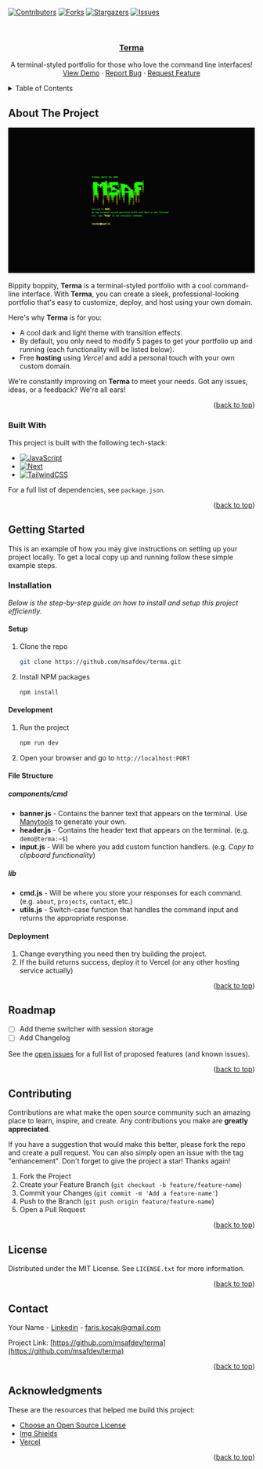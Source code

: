 <!-- Improved compatibility of back to top link: See: https://github.com/msafdev/terma/pull/73 -->
<a name="readme-top"></a>
<!--
*** Thanks for checking out the Best-README-Template. If you have a suggestion
*** that would make this better, please fork the repo and create a pull request
*** or simply open an issue with the tag "enhancement".
*** Don't forget to give the project a star!
*** Thanks again! Now go create something AMAZING! :D
-->



<!-- PROJECT SHIELDS -->
<!--
*** I'm using markdown "reference style" links for readability.
*** Reference links are enclosed in brackets [ ] instead of parentheses ( ).
*** See the bottom of this document for the declaration of the reference variables
*** for contributors-url, forks-url, etc. This is an optional, concise syntax you may use.
*** https://www.markdownguide.org/basic-syntax/#reference-style-links
-->

[![Contributors][contributors-shield]][contributors-url]
[![Forks][forks-shield]][forks-url]
[![Stargazers][stars-shield]][stars-url]
[![Issues][issues-shield]][issues-url]

<!-- PROJECT LOGO -->
<br />
<div align="center">
  <a href="https://github.com/msafdev/terma">
    <h3 align="center">Terma</h3>
  </a>



  <p align="center">
    A terminal-styled portfolio for those who love the command line interfaces!
    <br />
    <a href="https://terma-demo.vercel.app">View Demo</a>
    ·
    <a href="https://github.com/msafdev/terma/issues/new?labels=bug&template=bug-report---.md">Report Bug</a>
    ·
    <a href="https://github.com/msafdev/terma/issues/new?labels=enhancement&template=feature-request---.md">Request Feature</a>
  </p>
</div>



<!-- TABLE OF CONTENTS -->
<details>
  <summary>Table of Contents</summary>
  <ol>
    <li>
      <a href="#about-the-project">About The Project</a>
      <ul>
        <li><a href="#built-with">Built With</a></li>
      </ul>
    </li>
    <li>
      <a href="#getting-started">Getting Started</a>
      <ul>
        <li><a href="#installation">Installation</a></li>
      </ul>
    </li>
    <li><a href="#usage">Usage</a></li>
    <li><a href="#roadmap">Roadmap</a></li>
    <li><a href="#contributing">Contributing</a></li>
    <li><a href="#license">License</a></li>
    <li><a href="#contact">Contact</a></li>
    <li><a href="#acknowledgments">Acknowledgments</a></li>
  </ol>
</details>



<!-- ABOUT THE PROJECT -->
## About The Project

[![Product Name Screen Shot][product-screenshot]](https://terminal.msaf.tech)

Bippity boppity, **Terma** is a terminal-styled portfolio with a cool command-line interface. With **Terma**, you can create a sleek, professional-looking portfolio that's easy to customize, deploy, and host using your own domain.

Here's why **Terma** is for you:

* A cool dark and light theme with transition effects.
* By default, you only need to modify 5 pages to get your portfolio up and running (each functionality will be listed below).
* Free **hosting** using *Vercel* and add a personal touch with your own custom domain.

We're constantly improving on **Terma** to meet your needs. Got any issues, ideas, or a feedback? We're all ears!

<p align="right">(<a href="#readme-top">back to top</a>)</p>



### Built With

This project is built with the following tech-stack:

* [![JavaScript][JavaScript]][JavaScript-url]
* [![Next][Next.js]][Next-url]
* [![TailwindCSS][Tailwind.com]][Tailwind-url]

For a full list of dependencies, see `package.json`.

<p align="right">(<a href="#readme-top">back to top</a>)</p>



<!-- GETTING STARTED -->
## Getting Started

This is an example of how you may give instructions on setting up your project locally.
To get a local copy up and running follow these simple example steps.

### Installation

_Below is the step-by-step guide on how to install and setup this project efficiently._

#### Setup

1. Clone the repo
   ```sh
   git clone https://github.com/msafdev/terma.git
   ```
2. Install NPM packages
   ```sh
   npm install
   ```

#### Development

1. Run the project
   ```sh
   npm run dev
   ```
2. Open your browser and go to `http://localhost:PORT`


#### File Structure

##### components/cmd
* **banner.js** - Contains the banner text that appears on the terminal. Use [Manytools](https://manytools.org/hacker-tools/ascii-banner/) to generate your own.
* **header.js** - Contains the header text that appears on the terminal. (e.g. `demo@terma:~$`)
* **input.js** - Will be where you add custom function handlers. (e.g. *Copy to clipboard functionality*)

##### lib

* **cmd.js** - Will be where you store your responses for each command. (e.g. `about`, `projects`, `contact`, etc.)
* **utils.js** - Switch-case function that handles the command input and returns the appropriate response.
   
#### Deployment

1. Change everything you need then try building the project.
2. If the build returns success, deploy it to Vercel (or any other hosting service actually)

<p align="right">(<a href="#readme-top">back to top</a>)</p>



<!-- ROADMAP -->
## Roadmap

- [ ] Add theme switcher with session storage
- [ ] Add Changelog

See the [open issues](https://github.com/msafdev/terma/issues) for a full list of proposed features (and known issues).

<p align="right">(<a href="#readme-top">back to top</a>)</p>



<!-- CONTRIBUTING -->
## Contributing

Contributions are what make the open source community such an amazing place to learn, inspire, and create. Any contributions you make are **greatly appreciated**.

If you have a suggestion that would make this better, please fork the repo and create a pull request. You can also simply open an issue with the tag "enhancement".
Don't forget to give the project a star! Thanks again!

1. Fork the Project
2. Create your Feature Branch (`git checkout -b feature/feature-name`)
3. Commit your Changes (`git commit -m 'Add a feature-name'`)
4. Push to the Branch (`git push origin feature/feature-name`)
5. Open a Pull Request

<p align="right">(<a href="#readme-top">back to top</a>)</p>



<!-- LICENSE -->
## License

Distributed under the MIT License. See `LICENSE.txt` for more information.

<p align="right">(<a href="#readme-top">back to top</a>)</p>



<!-- CONTACT -->
## Contact

Your Name - [Linkedin](https://linkedin.com/in/muhammadsalmoon) - faris.kocak@gmail.com

Project Link: [https://github.com/msafdev/terma](https://github.com/msafdev/terma)

<p align="right">(<a href="#readme-top">back to top</a>)</p>



<!-- ACKNOWLEDGMENTS -->
## Acknowledgments

These are the resources that helped me build this project:

* [Choose an Open Source License](https://choosealicense.com)
* [Img Shields](https://shields.io)
* [Vercel](https://vercel.com)

<p align="right">(<a href="#readme-top">back to top</a>)</p>



<!-- MARKDOWN LINKS & IMAGES -->
<!-- https://www.markdownguide.org/basic-syntax/#reference-style-links -->
[contributors-shield]: https://img.shields.io/github/contributors/msafdev/terma.svg?style=for-the-badge
[contributors-url]: https://github.com/msafdev/terma/graphs/contributors
[forks-shield]: https://img.shields.io/github/forks/msafdev/terma.svg?style=for-the-badge
[forks-url]: https://github.com/msafdev/terma/network/members
[stars-shield]: https://img.shields.io/github/stars/msafdev/terma.svg?style=for-the-badge
[stars-url]: https://github.com/msafdev/terma/stargazers
[issues-shield]: https://img.shields.io/github/issues/msafdev/terma.svg?style=for-the-badge
[issues-url]: https://github.com/msafdev/terma/issues
[license-shield]: https://img.shields.io/github/license/msafdev/terma.svg?style=for-the-badge
[license-url]: https://github.com/msafdev/terma/blob/main/LICENSE.txt
[linkedin-shield]: https://img.shields.io/badge/-LinkedIn-black.svg?style=for-the-badge&logo=linkedin&colorB=555
[linkedin-url]: https://linkedin.com/in/muhammadsalmoon
[product-screenshot]: public/screenshot.png
[Next.js]: https://img.shields.io/badge/next.js-000000?style=for-the-badge&logo=nextdotjs&logoColor=white
[Next-url]: https://nextjs.org/
[Tailwind.com]: https://img.shields.io/badge/Tailwind-0769AD?style=for-the-badge&logo=tailwindcss&logoColor=white
[Tailwind-url]: https://tailwindcss.com 
[JavaScript]: https://img.shields.io/badge/JavaScript-F7DF1E?style=for-the-badge&logo=javascript&logoColor=black
[JavaScript-url]: https://www.javascript.com
